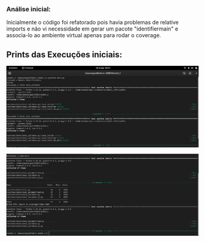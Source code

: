 ### Análise inicial:

Inicialmente o código foi refatorado pois havia problemas de relative imports e não vi necessidade em gerar um pacote "identifiermain" e associa-lo ao ambiente virtual apenas para rodar o coverage.

## Prints das Execuções iniciais:

![analise_inicial_p1](imagens/analise_inicial_p1.png "Parte 1 Análise de Execuçao Inicial")

![analise_inicial_p2](imagens/analise_inicial_p2.png "Parte 2 Análise de Execuçao Inicial")